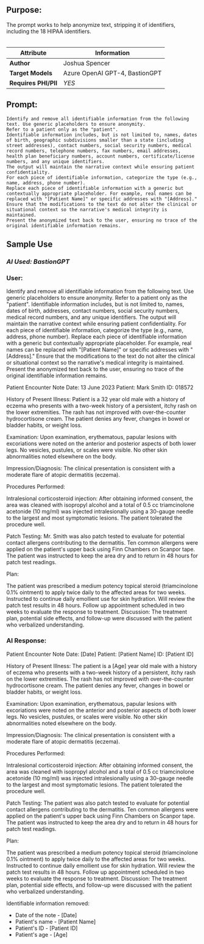 ## **Purpose:**   
The prompt works to help anonymize text, stripping it of identifiers, including the 18 HIPAA identifiers.
<br><br>

| **Attribute** | **Information**       |
|---------------------|-----------------------|
| **Author** | Joshua Spencer |
| **Target Models** | Azure OpenAI GPT-4, BastionGPT |
| **Requires PHI/PII** | *YES* |


## Prompt:
```
Identify and remove all identifiable information from the following text. Use generic placeholders to ensure anonymity. 
Refer to a patient only as the "patient". 
Identifiable information includes, but is not limited to, names, dates of birth, geographic subdivisions smaller than a state (including street addresses), contact numbers, social security numbers, medical record numbers, telephone numbers, fax numbers, email addresses, health plan beneficiary numbers, account numbers, certificate/license numbers, and any unique identifiers. 
The output will maintain the narrative context while ensuring patient confidentiality. 
For each piece of identifiable information, categorize the type (e.g., name, address, phone number).
Replace each piece of identifiable information with a generic but contextually appropriate placeholder. For example, real names can be replaced with "[Patient Name]" or specific addresses with "[Address]."
Ensure that the modifications to the text do not alter the clinical or situational context so the narrative's medical integrity is maintained.
Present the anonymized text back to the user, ensuring no trace of the original identifiable information remains.
```

## Sample Use 
### _AI Used: BastionGPT_

### **User:** 
Identify and remove all identifiable information from the following text. Use generic placeholders to ensure anonymity. 
Refer to a patient only as the "patient". 
Identifiable information includes, but is not limited to, names, dates of birth, addresses, contact numbers, social security numbers, medical record numbers, and any unique identifiers. 
The output will maintain the narrative context while ensuring patient confidentiality. 
For each piece of identifiable information, categorize the type (e.g., name, address, phone number).
Replace each piece of identifiable information with a generic but contextually appropriate placeholder. For example, real names can be replaced with "[Patient Name]" or specific addresses with "[Address]."
Ensure that the modifications to the text do not alter the clinical or situational context so the narrative's medical integrity is maintained.
Present the anonymized text back to the user, ensuring no trace of the original identifiable information remains.

Patient Encounter Note
Date: 13 June 2023
Patient: Mark Smith
ID: 018572

History of Present Illness:
Patient is a 32 year old male with a history of eczema who presents with a two-week history of a persistent, itchy rash on the lower extremities. The rash has not improved with over-the-counter hydrocortisone cream. The patient denies any fever, changes in bowel or bladder habits, or weight loss.

Examination: Upon examination, erythematous, papular lesions with excoriations were noted on the anterior and posterior aspects of both lower legs. No vesicles, pustules, or scales were visible. No other skin abnormalities noted elsewhere on the body.

Impression/Diagnosis: The clinical presentation is consistent with a moderate flare of atopic dermatitis (eczema).

Procedures Performed:

Intralesional corticosteroid injection: After obtaining informed consent, the area was cleaned with isopropyl alcohol and a total of 0.5 cc triamcinolone acetonide (10 mg/ml) was injected intralesionally using a 30-gauge needle to the largest and most symptomatic lesions. The patient tolerated the procedure well.

Patch Testing: Mr. Smith was also patch tested to evaluate for potential contact allergens contributing to the dermatitis. Ten common allergens were applied on the patient's upper back using Finn Chambers on Scanpor tape. The patient was instructed to keep the area dry and to return in 48 hours for patch test readings.

Plan:

The patient was prescribed a medium potency topical steroid (triamcinolone 0.1% ointment) to apply twice daily to the affected areas for two weeks.
Instructed to continue daily emollient use for skin hydration.
Will review the patch test results in 48 hours.
Follow up appointment scheduled in two weeks to evaluate the response to treatment.
Discussion: The treatment plan, potential side effects, and follow-up were discussed with the patient who verbalized understanding.

### **AI Response:**
Patient Encounter Note
Date: [Date]
Patient: [Patient Name]
ID: [Patient ID]

History of Present Illness:
The patient is a [Age] year old male with a history of eczema who presents with a two-week history of a persistent, itchy rash on the lower extremities. The rash has not improved with over-the-counter hydrocortisone cream. The patient denies any fever, changes in bowel or bladder habits, or weight loss.

Examination: Upon examination, erythematous, papular lesions with excoriations were noted on the anterior and posterior aspects of both lower legs. No vesicles, pustules, or scales were visible. No other skin abnormalities noted elsewhere on the body.

Impression/Diagnosis: The clinical presentation is consistent with a moderate flare of atopic dermatitis (eczema).

Procedures Performed:

Intralesional corticosteroid injection: After obtaining informed consent, the area was cleaned with isopropyl alcohol and a total of 0.5 cc triamcinolone acetonide (10 mg/ml) was injected intralesionally using a 30-gauge needle to the largest and most symptomatic lesions. The patient tolerated the procedure well.

Patch Testing: The patient was also patch tested to evaluate for potential contact allergens contributing to the dermatitis. Ten common allergens were applied on the patient's upper back using Finn Chambers on Scanpor tape. The patient was instructed to keep the area dry and to return in 48 hours for patch test readings.

Plan:

The patient was prescribed a medium potency topical steroid (triamcinolone 0.1% ointment) to apply twice daily to the affected areas for two weeks.
Instructed to continue daily emollient use for skin hydration.
Will review the patch test results in 48 hours.
Follow up appointment scheduled in two weeks to evaluate the response to treatment.
Discussion: The treatment plan, potential side effects, and follow-up were discussed with the patient who verbalized understanding.

Identifiable information removed:

- Date of the note - [Date]
- Patient's name - [Patient Name]
- Patient's ID - [Patient ID]
- Patient's age - [Age]
